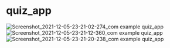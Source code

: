 # quiz_app

![Screenshot_2021-12-05-23-21-02-274_com example quiz_app](https://user-images.githubusercontent.com/74367453/144766803-125824fd-86cb-4616-8c4c-262873c43b74.png)
![Screenshot_2021-12-05-23-21-12-360_com example quiz_app](https://user-images.githubusercontent.com/74367453/144766810-c49e0ac5-02c1-481a-9d84-5a117adbcdf7.png)
![Screenshot_2021-12-05-23-21-20-238_com example quiz_app](https://user-images.githubusercontent.com/74367453/144766814-dd687088-c08a-41fd-bdf2-86d6885798cc.png)
